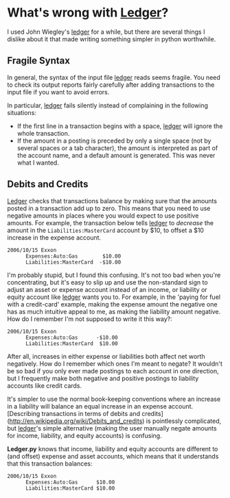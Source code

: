 # What's wrong with [Ledger](http://www.ledger-cli.org/)?

I used John Wiegley's [ledger](http://www.ledger-cli.org/) for a while, but there are several things I dislike
about it that made writing something simpler in python worthwhile.

## Fragile Syntax

In general, the syntax of the input file [ledger](http://www.ledger-cli.org/) reads seems fragile. You need to check its output reports fairly carefully after adding transactions to the input file
if you want to avoid errors.

In particular, [ledger](http://www.ledger-cli.org/) fails silently instead of complaining in the following situations:
 - If the first line in a transaction begins with a space, [ledger](http://www.ledger-cli.org/) will ignore
   the whole transaction.
 - If the amount in a posting is preceded by only a single space (not by several spaces or a tab character),
   the amount is interpreted as part of the account name, and a default amount is generated. This was never
   what I wanted.

## Debits and Credits

[Ledger](http://www.ledger-cli.org/) checks that transactions balance by making sure that the amounts
posted in a transaction add up to zero. This means that you need to use negative amounts in places where
you would expect to use positive amounts. For example, the transaction below tells
[ledger](http://www.ledger-cli.org/) to *decrease* the amount in the ```Liabilities:MasterCard```
account by $10, to offset a $10 increase in the expense account.

```
2006/10/15 Exxon
      Expenses:Auto:Gas        $10.00
      Liabilities:MasterCard  -$10.00
```

I'm probably stupid, but I found this confusing. It's not too bad when
you're concentrating, but it's easy to slip up and use the
non-standard sign to adjust an asset or expense account instead of an
income, or liability or equity account like
[ledger](http://www.ledger-cli.org/) wants you to. For example, in the
'paying for fuel with a credit-card' example, making the expense
amount the negative one has as much intuitive appeal to me, as making the
liability amount negative. How do I remember I'm not supposed to write
it this way?:
```
2006/10/15 Exxon
      Expenses:Auto:Gas      -$10.00
      Liabilities:MasterCard  $10.00
```
After all, increases in either expense or liabilities both affect net
worth negatively. How do I remember which ones I'm meant to negate? It
wouldn't be so bad if you only ever made postings to each account in
one direction, but I frequently make both negative and positive
postings to liability accounts like credit cards.

It's simpler to use the normal book-keeping conventions where an
increase in a liability will balance an equal increase in an expense
account. [Describing transactions in terms of debits and credits]
(http://en.wikipedia.org/wiki/Debits_and_credits) is pointlessly
complicated, but [ledger](http://www.ledger-cli.org/)'s simple
alternative (making the user manually negate amounts for income,
liability, and equity accounts) is confusing.

**Ledger.py** knows that income, liability and equity accounts are
different to (and offset) expense and asset accounts, which means that
it understands that this transaction balances:
```
2006/10/15 Exxon
      Expenses:Auto:Gas      $10.00
      Liabilities:MasterCard $10.00
```
